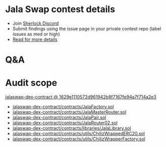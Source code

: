 
# Jala Swap contest details

- Join [Sherlock Discord](https://discord.gg/MABEWyASkp)
- Submit findings using the issue page in your private contest repo (label issues as med or high)
- [Read for more details](https://docs.sherlock.xyz/audits/watsons)

# Q&A

# Audit scope


[jalaswap-dex-contract @ 1629e1110572d961942b8f7167fe94a7f714a2e3](https://github.com/jalaswap/jalaswap-dex-contract/tree/1629e1110572d961942b8f7167fe94a7f714a2e3)
- [jalaswap-dex-contract/contracts/JalaFactory.sol](jalaswap-dex-contract/contracts/JalaFactory.sol)
- [jalaswap-dex-contract/contracts/JalaMasterRouter.sol](jalaswap-dex-contract/contracts/JalaMasterRouter.sol)
- [jalaswap-dex-contract/contracts/JalaPair.sol](jalaswap-dex-contract/contracts/JalaPair.sol)
- [jalaswap-dex-contract/contracts/JalaRouter02.sol](jalaswap-dex-contract/contracts/JalaRouter02.sol)
- [jalaswap-dex-contract/contracts/libraries/JalaLibrary.sol](jalaswap-dex-contract/contracts/libraries/JalaLibrary.sol)
- [jalaswap-dex-contract/contracts/utils/ChilizWrappedERC20.sol](jalaswap-dex-contract/contracts/utils/ChilizWrappedERC20.sol)
- [jalaswap-dex-contract/contracts/utils/ChilizWrapperFactory.sol](jalaswap-dex-contract/contracts/utils/ChilizWrapperFactory.sol)


